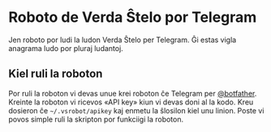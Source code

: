 # Roboto de Verda Ŝtelo por Telegram

Jen roboto por ludi la ludon Verda Ŝtelo per Telegram. Ĝi estas vigla
anagrama ludo por pluraj ludantoj.

## Kiel ruli la roboton

Por ruli la roboton vi devas unue krei roboton ĉe Telegram per
[@botfather](https://telegram.me/botfather). Kreinte la roboton vi
ricevos «API key» kiun vi devas doni al la kodo. Kreu dosieron ĉe
`~/.vsrobot/apikey` kaj enmetu la ŝlosilon kiel unu linion. Poste vi
povos simple ruli la skripton por funkciigi la roboton.

